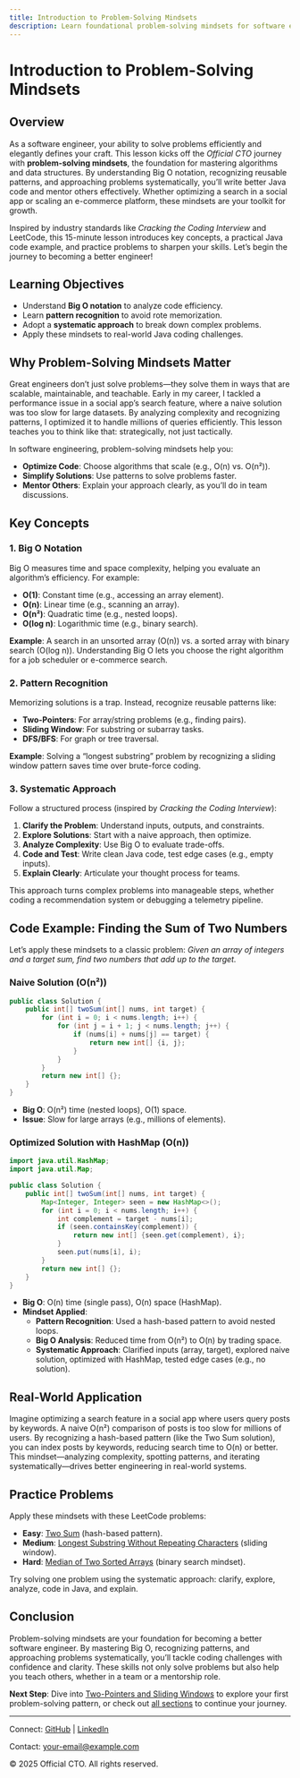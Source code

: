 ```yaml
---
title: Introduction to Problem-Solving Mindsets
description: Learn foundational problem-solving mindsets for software engineering, including Big O analysis, pattern recognition, and systematic approaches to tackle complex coding challenges with Java.
---
```


# Introduction to Problem-Solving Mindsets

## Overview
As a software engineer, your ability to solve problems efficiently and elegantly defines your craft. This lesson kicks off the *Official CTO* journey with **problem-solving mindsets**, the foundation for mastering algorithms and data structures. By understanding Big O notation, recognizing reusable patterns, and approaching problems systematically, you’ll write better Java code and mentor others effectively. Whether optimizing a search in a social app or scaling an e-commerce platform, these mindsets are your toolkit for growth.

Inspired by industry standards like *Cracking the Coding Interview* and LeetCode, this 15-minute lesson introduces key concepts, a practical Java code example, and practice problems to sharpen your skills. Let’s begin the journey to becoming a better engineer!

## Learning Objectives
- Understand **Big O notation** to analyze code efficiency.
- Learn **pattern recognition** to avoid rote memorization.
- Adopt a **systematic approach** to break down complex problems.
- Apply these mindsets to real-world Java coding challenges.

## Why Problem-Solving Mindsets Matter
Great engineers don’t just solve problems—they solve them in ways that are scalable, maintainable, and teachable. Early in my career, I tackled a performance issue in a social app’s search feature, where a naive solution was too slow for large datasets. By analyzing complexity and recognizing patterns, I optimized it to handle millions of queries efficiently. This lesson teaches you to think like that: strategically, not just tactically.

In software engineering, problem-solving mindsets help you:
- **Optimize Code**: Choose algorithms that scale (e.g., O(n) vs. O(n²)).
- **Simplify Solutions**: Use patterns to solve problems faster.
- **Mentor Others**: Explain your approach clearly, as you’ll do in team discussions.

## Key Concepts
### 1. Big O Notation
Big O measures time and space complexity, helping you evaluate an algorithm’s efficiency. For example:
- **O(1)**: Constant time (e.g., accessing an array element).
- **O(n)**: Linear time (e.g., scanning an array).
- **O(n²)**: Quadratic time (e.g., nested loops).
- **O(log n)**: Logarithmic time (e.g., binary search).

**Example**: A search in an unsorted array (O(n)) vs. a sorted array with binary search (O(log n)). Understanding Big O lets you choose the right algorithm for a job scheduler or e-commerce search.

### 2. Pattern Recognition
Memorizing solutions is a trap. Instead, recognize reusable patterns like:
- **Two-Pointers**: For array/string problems (e.g., finding pairs).
- **Sliding Window**: For substring or subarray tasks.
- **DFS/BFS**: For graph or tree traversal.

**Example**: Solving a “longest substring” problem by recognizing a sliding window pattern saves time over brute-force coding.

### 3. Systematic Approach
Follow a structured process (inspired by *Cracking the Coding Interview*):
1. **Clarify the Problem**: Understand inputs, outputs, and constraints.
2. **Explore Solutions**: Start with a naive approach, then optimize.
3. **Analyze Complexity**: Use Big O to evaluate trade-offs.
4. **Code and Test**: Write clean Java code, test edge cases (e.g., empty inputs).
5. **Explain Clearly**: Articulate your thought process for teams.

This approach turns complex problems into manageable steps, whether coding a recommendation system or debugging a telemetry pipeline.

## Code Example: Finding the Sum of Two Numbers
Let’s apply these mindsets to a classic problem: *Given an array of integers and a target sum, find two numbers that add up to the target.*

### Naive Solution (O(n²))
```java
public class Solution {
    public int[] twoSum(int[] nums, int target) {
        for (int i = 0; i < nums.length; i++) {
            for (int j = i + 1; j < nums.length; j++) {
                if (nums[i] + nums[j] == target) {
                    return new int[] {i, j};
                }
            }
        }
        return new int[] {};
    }
}
```
- **Big O**: O(n²) time (nested loops), O(1) space.
- **Issue**: Slow for large arrays (e.g., millions of elements).

### Optimized Solution with HashMap (O(n))
```java
import java.util.HashMap;
import java.util.Map;

public class Solution {
    public int[] twoSum(int[] nums, int target) {
        Map<Integer, Integer> seen = new HashMap<>();
        for (int i = 0; i < nums.length; i++) {
            int complement = target - nums[i];
            if (seen.containsKey(complement)) {
                return new int[] {seen.get(complement), i};
            }
            seen.put(nums[i], i);
        }
        return new int[] {};
    }
}
```
- **Big O**: O(n) time (single pass), O(n) space (HashMap).
- **Mindset Applied**:
  - **Pattern Recognition**: Used a hash-based pattern to avoid nested loops.
  - **Big O Analysis**: Reduced time from O(n²) to O(n) by trading space.
  - **Systematic Approach**: Clarified inputs (array, target), explored naive solution, optimized with HashMap, tested edge cases (e.g., no solution).

## Real-World Application
Imagine optimizing a search feature in a social app where users query posts by keywords. A naive O(n²) comparison of posts is too slow for millions of users. By recognizing a hash-based pattern (like the Two Sum solution), you can index posts by keywords, reducing search time to O(n) or better. This mindset—analyzing complexity, spotting patterns, and iterating systematically—drives better engineering in real-world systems.

## Practice Problems
Apply these mindsets with these LeetCode problems:
- **Easy**: [Two Sum](https://leetcode.com/problems/two-sum/) (hash-based pattern).
- **Medium**: [Longest Substring Without Repeating Characters](https://leetcode.com/problems/longest-substring-without-repeating-characters/) (sliding window).
- **Hard**: [Median of Two Sorted Arrays](https://leetcode.com/problems/median-of-two-sorted-arrays/) (binary search mindset).

Try solving one problem using the systematic approach: clarify, explore, analyze, code in Java, and explain.

## Conclusion
Problem-solving mindsets are your foundation for becoming a better software engineer. By mastering Big O, recognizing patterns, and approaching problems systematically, you’ll tackle coding challenges with confidence and clarity. These skills not only solve problems but also help you teach others, whether in a team or a mentorship role.

**Next Step**: Dive into [Two-Pointers and Sliding Windows](/interview-section/algorithms/two-pointers-sliding-windows) to explore your first problem-solving pattern, or check out [all sections](/interview-section/) to continue your journey.

---

<footer>
  <p>Connect: <a href="https://github.com/your-profile">GitHub</a> | <a href="https://linkedin.com/in/your-profile">LinkedIn</a></p>
  <p>Contact: <a href="mailto:your-email@example.com">your-email@example.com</a></p>
  <p>&copy; 2025 Official CTO. All rights reserved.</p>
</footer>